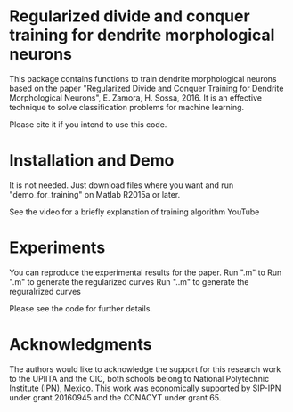 # Regularized divide and conquer training for dendrite morphological neurons

This package contains functions to train dendrite morphological neurons based on the paper "Regularized Divide and Conquer Training for Dendrite Morphological Neurons", E. Zamora, H. Sossa, 2016. It is an effective technique to solve classification problems for machine learning. 

Please cite it if you intend to use this code. 

# Installation and Demo
It is not needed. Just download files where you want and run "demo_for_training" on Matlab R2015a or later.

See the video for a briefly explanation of training algorithm YouTube

# Experiments
You can reproduce the experimental results for the paper. 
Run ".m" to 
Run ".m" to generate the regularized curves 
Run "..m" to generate the reguralrized curves 

Please see the code for further details. 

# Acknowledgments
The authors would like to acknowledge the support for this research work to the UPIITA and the CIC, both schools belong to National Polytechnic Institute (IPN), Mexico. This work was economically supported by SIP-IPN under grant 20160945 and the CONACYT under grant 65.
